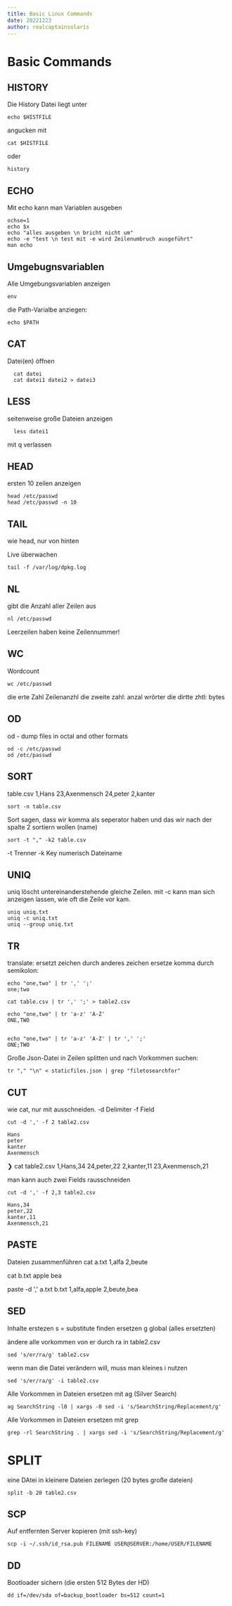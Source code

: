 ```yaml
---
title: Basic Linux Commands 
date: 20221223
author: realcaptainsolaris 
---
```


# Basic Commands 

## HISTORY

Die History Datei liegt unter

    echo $HISTFILE

angucken mit
  
    cat $HISTFILE

oder 
    
    history


## ECHO
Mit echo kann man Variablen ausgeben

    ochse=1
    echo $x
    echo "alles ausgeben \n bricht nicht um"
    echo -e "test \n test mit -e wird Zeilenumbruch ausgeführt"
    man echo

## Umgebugnsvariablen

Alle Umgebungsvariablen anzeigen

    env

die Path-Varialbe anziegen:

    echo $PATH

## CAT
Datei(en) öffnen

      cat datei
      cat datei1 datei2 > datei3

## LESS
seitenweise große Dateien anzeigen
      
      less datei1

mit q verlassen

## HEAD
ersten 10 zeilen anzeigen

    head /etc/passwd
    head /etc/passwd -n 10 

## TAIL
wie head, nur von hinten

Live überwachen
    
    tail -f /var/log/dpkg.log

## NL

gibt die Anzahl aller Zeilen aus

    nl /etc/passwd

Leerzeilen haben keine Zeilennummer!

## WC

Wordcount

    wc /etc/passwd

die erte Zahl Zeilenanzhl
die zweite zahl: anzal wrörter
die dirtte zhtl: bytes

## OD
od - dump files in octal and other formats

    od -c /etc/passwd
    od /etc/passwd


## SORT

table.csv
1,Hans
23,Axenmensch
24,peter
2,kanter

    sort -n table.csv

Sort sagen, dass wir komma als seperator haben
und das wir nach der spalte 2 sortiern wollen (name)


    sort -t "," -k2 table.csv

-t Trenner
-k Key numerisch
Dateiname

## UNIQ
uniq löscht untereinanderstehende gleiche Zeilen.
mit -c kann man sich anzeigen lassen, wie oft die Zeile
vor kam.

    uniq uniq.txt
    uniq -c uniq.txt
    uniq --group uniq.txt

## TR
translate: ersetzt zeichen durch anderes zeichen
ersetze komma durch semikolon:

    echo "one,two" | tr ',' ';'
    one;two

    cat table.csv | tr ',' ';' > table2.csv

    echo "one,two" | tr 'a-z' 'A-Z'
    ONE,TWO


    echo "one,two" | tr 'a-z' 'A-Z' | tr ',' ';'
    ONE;TWO

Große Json-Datei in Zeilen splitten und nach Vorkommen suchen:

    tr "," "\n" < staticfiles.json | grep "filetosearchfor"

## CUT
wie cat, nur mit ausschneiden.
-d Delimiter
-f Field
 
    cut -d ',' -f 2 table2.csv

    Hans
    peter
    kanter
    Axenmensch



❯ cat table2.csv
1,Hans,34
24,peter,22
2,kanter,11
23,Axenmensch,21

man kann auch zwei Fields rausschneiden

    cut -d ',' -f 2,3 table2.csv

    Hans,34
    peter,22
    kanter,11
    Axenmensch,21

## PASTE

Dateien zusammenführen
cat a.txt
1,alfa
2,beute

cat b.txt
apple
bea

paste -d ',' a.txt b.txt
1,alfa,apple
2,beute,bea

## SED

Inhalte erstezen
s = substitute
finden
ersetzen
g global (alles ersetzten)

ändere alle vorkommen von er durch ra in table2.csv

    sed 's/er/ra/g' table2.csv

wenn man die Datei verändern will, muss man kleines i nutzen

    sed 's/er/ra/g' -i table2.csv

Alle Vorkommen in Dateien ersetzen mit ag (Silver Search)
  
    ag SearchString -l0 | xargs -0 sed -i 's/SearchString/Replacement/g'

Alle Vorkommen in Dateien ersetzen mit grep

    grep -rl SearchString . | xargs sed -i 's/SearchString/Replacement/g'

# SPLIT
eine DAtei in kleinere Dateien zerlegen (20 bytes große dateien)

    split -b 20 table2.csv

## SCP
Auf entfernten Server kopieren (mit ssh-key)

    scp -i ~/.ssh/id_rsa.pub FILENAME USER@SERVER:/home/USER/FILENAME

## DD
Bootloader sichern (die ersten 512 Bytes der HD)

    dd if=/dev/sda of=backup_bootloader bs=512 count=1
